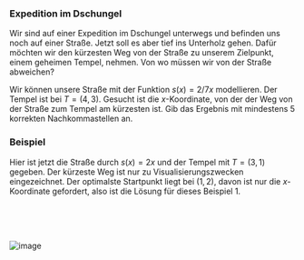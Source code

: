 ### Expedition im Dschungel 
Wir sind auf einer Expedition im Dschungel unterwegs und befinden uns noch auf 
einer Straße. Jetzt soll es aber tief ins Unterholz gehen. Dafür möchten wir den 
kürzesten Weg von der Straße zu unserem Zielpunkt, einem geheimen Tempel, nehmen.
Von wo müssen wir von der Straße abweichen?

Wir können unsere Straße mit der Funktion $s(x)=2/7x$ modellieren. Der Tempel ist
bei $T=(4, 3)$. Gesucht ist die $x$-Koordinate, von der der Weg von der Straße zum 
Tempel am kürzesten ist. Gib das Ergebnis mit mindestens $5$ korrekten Nachkommastellen an.


### Beispiel
Hier ist jetzt die Straße durch $s(x)=2x$ und der Tempel mit $T=(3, 1)$ gegeben.
Der kürzeste Weg ist nur zu Visualisierungszwecken eingezeichnet. Der 
optimalste Startpunkt liegt bei $(1, 2)$, davon ist nur die $x$-Koordinate gefordert, 
also ist die Lösung für dieses Beispiel $1$.

<br>
<br>
<br>

![image](/static/images/expedition_im_dschungel.png)

